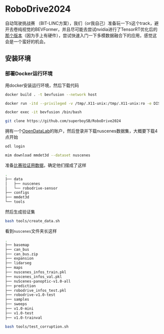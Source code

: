 # RoboDrive2024
自动驾驶挑战赛 （BIT-LINC方案），我们（or我自己）准备玩一下`5`这个track，避开去卷纯视觉的BEVFormer，并且尽可能去尝试nvidia进行了TensorRT优化后的[那个版本](https://github.com/NVIDIA-AI-IOT/Lidar_AI_Solution/tree/master/CUDA-BEVFusion)（因为手上有硬件），尝试快速入门一下多模数据融合下的应用，感觉这会是一个蛮好的机会。

## 安装环境


### 部署Docker运行环境
用docker安装运行环境，然后下载代码
```sh
docker build . -t bevfusion --network host

docker run -itd --privileged -v /tmp/.X11-unix:/tmp/.X11-unix:ro -e DISPLAY=$DISPLAY --gpus all --network=host --name=bevfusion bevfusion:latest /bin/bash

docker exec -it bevfusion /bin/bash

git clone https://github.com/superboySB/RoboDrive2024
```

拥有一个[OpenDataLab](https://opendatalab.com)的账户，然后登录并下载nuscenes数据集，大概要下载4点开始
```sh
odl login

mim download mmdet3d --dataset nuscenes
```
准备[比赛验证用数据](https://drive.google.com/file/d/1Hw59VToELsB_bJ9qTGuyn9zdDzaZSnT4/view?usp=sharing)，确定他们摆成了这样

```bash
.
├── data
│   ├── nuscenes
│   └── robodrive-sensor
├── configs
├── mmdet3d
└── tools
```
然后生成验证集
```sh
bash tools/create_data.sh
```
看到`nuscenes`文件夹长这样
```bash
.
├── basemap
├── can_bus
├── can_bus.zip
├── expansion
├── lidarseg
├── maps
├── nuscenes_infos_train.pkl
├── nuscenes_infos_val.pkl
├── nuScenes-panoptic-v1.0-all
├── prediction
├── robodrive_infos_test.pkl
├── robodrive-v1.0-test
├── samples
├── sweeps
├── v1.0-mini
├── v1.0-test
├── v1.0-trainval
```
```sh
bash tools/test_corruption.sh
```

